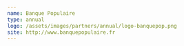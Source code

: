 ```yaml
---
name: Banque Populaire
type: annual
logo: /assets/images/partners/annual/logo-banquepop.png
site: http://www.banquepopulaire.fr
---
```

